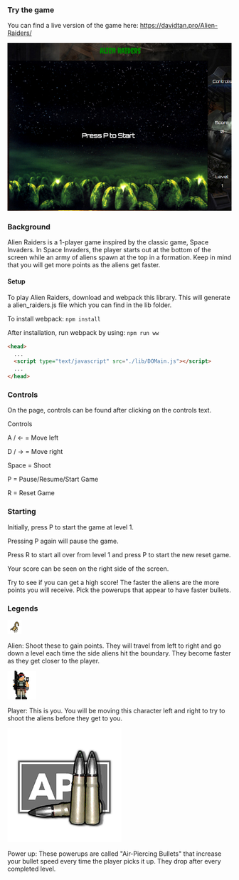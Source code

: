### Try the game

You can find a live version of the game here: https://davidtan.pro/Alien-Raiders/

![live]

### Background

Alien Raiders is a 1-player game inspired by the classic game, Space Invaders.
In Space Invaders, the player starts out at the bottom of the screen while an
army of aliens spawn at the top in a formation. Keep in mind that you will get
more points as the aliens get faster.

#### Setup
To play Alien Raiders, download and webpack this library. This will generate a alien_raiders.js
file which you can find in the lib folder.

To install webpack: `npm install`

After installation, run webpack by using: `npm run ww`

```html
<head>
  ...
  <script type="text/javascript" src="./lib/DOMain.js"></script>
  ...
</head>
```

### Controls

On the page, controls can be found after clicking on the controls text.

Controls

A / ← = Move left

D / → = Move right 

Space = Shoot 

P = Pause/Resume/Start Game

R = Reset Game

### Starting

Initially, press P to start the game at level 1.

Pressing P again will pause the game.

Press R to start all over from level 1 and press P to start the new reset game.

Your score can be seen on the right side of the screen.

Try to see if you can get a high score! The faster the aliens are the more points
you will receive. Pick the powerups that appear to have faster bullets.

### Legends

![alien]

Alien: Shoot these to gain points. They will travel from left to right and go down
a level each time the side aliens hit the boundary. They become faster as they get
closer to the player.

![player]

Player: This is you. You will be moving this character left and right to try to
shoot the aliens before they get to you.

![powerup]

Power up: These powerups are called "Air-Piercing Bullets" that increase your
bullet speed every time the player picks it up. They drop after every completed
level.

[alien]:./assets/alien.png
[player]:./assets/player.png
[powerup]:./assets/powerup.png
[live]:./assets/alienraiders.png